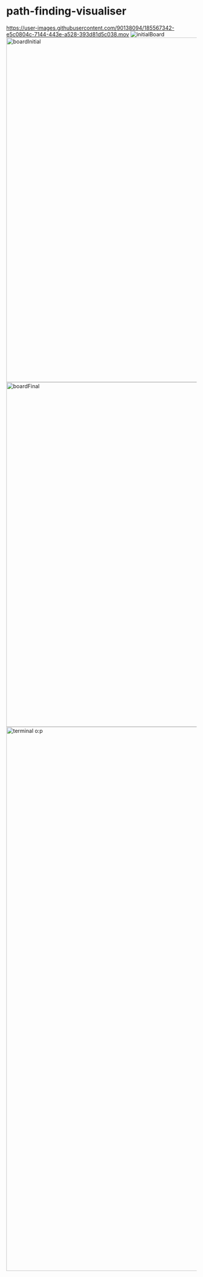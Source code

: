 # path-finding-visualiser

https://user-images.githubusercontent.com/90138094/185567342-e5c0804c-7144-443e-a528-393d81d5c038.mov
![initialBoard](https://user-images.githubusercontent.com/90138094/185560612-6b3b8d3d-a6ee-449f-b385-bf7ce83040f5.jpg)
<img width="912" alt="boardInitial" src="https://user-images.githubusercontent.com/90138094/185567042-9b39d718-2cbd-469d-ab3e-8bf097289b10.png">
<img width="912" alt="boardFinal" src="https://user-images.githubusercontent.com/90138094/185567139-a57cc56c-e3a9-446e-a8f6-a87f92e1a300.png">
<img width="1440" alt="terminal o:p" src="https://user-images.githubusercontent.com/90138094/185567200-aa2422fb-300c-462a-bcc9-982a786abd3c.png">




